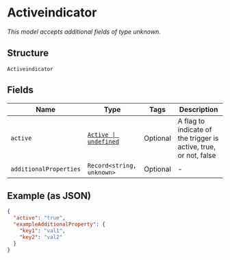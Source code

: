 
# Activeindicator

*This model accepts additional fields of type unknown.*

## Structure

`Activeindicator`

## Fields

| Name | Type | Tags | Description |
|  --- | --- | --- | --- |
| `active` | [`Active \| undefined`](../../doc/models/active.md) | Optional | A flag to indicate of the trigger is active, true, or not, false |
| `additionalProperties` | `Record<string, unknown>` | Optional | - |

## Example (as JSON)

```json
{
  "active": "true",
  "exampleAdditionalProperty": {
    "key1": "val1",
    "key2": "val2"
  }
}
```

